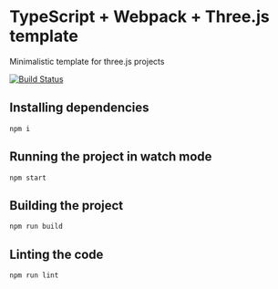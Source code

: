 # TypeScript + Webpack + Three.js template

Minimalistic template for three.js projects 

[![Build Status](https://travis-ci.org/mterczynski/typescript-webpack-threejs-template.svg?branch=master)](https://travis-ci.org/mterczynski/typescript-webpack-threejs-template)


## Installing dependencies

    npm i

## Running the project in watch mode

    npm start

## Building the project

    npm run build

## Linting the code

    npm run lint

